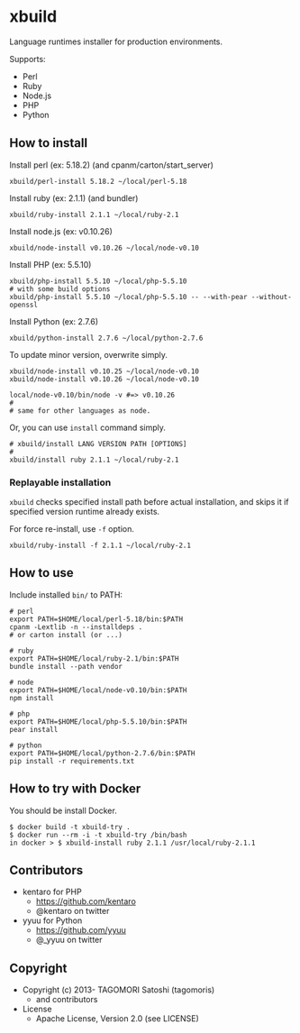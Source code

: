 # xbuild

Language runtimes installer for production environments.

Supports:
* Perl
* Ruby
* Node.js
* PHP
* Python

## How to install

Install perl (ex: 5.18.2) (and cpanm/carton/start_server)

    xbuild/perl-install 5.18.2 ~/local/perl-5.18

Install ruby (ex: 2.1.1) (and bundler)

    xbuild/ruby-install 2.1.1 ~/local/ruby-2.1

Install node.js (ex: v0.10.26)

    xbuild/node-install v0.10.26 ~/local/node-v0.10

Install PHP (ex: 5.5.10)

    xbuild/php-install 5.5.10 ~/local/php-5.5.10
    # with some build options
    xbuild/php-install 5.5.10 ~/local/php-5.5.10 -- --with-pear --without-openssl

Install Python (ex: 2.7.6)

    xbuild/python-install 2.7.6 ~/local/python-2.7.6

To update minor version, overwrite simply.

    xbuild/node-install v0.10.25 ~/local/node-v0.10
    xbuild/node-install v0.10.26 ~/local/node-v0.10
    
    local/node-v0.10/bin/node -v #=> v0.10.26
    #
    # same for other languages as node.

Or, you can use `install` command simply.

    # xbuild/install LANG VERSION PATH [OPTIONS]
    #
    xbuild/install ruby 2.1.1 ~/local/ruby-2.1

### Replayable installation

`xbuild` checks specified install path before actual installation, and skips it if specified version runtime already exists.

For force re-install, use `-f` option.

    xbuild/ruby-install -f 2.1.1 ~/local/ruby-2.1

## How to use

Include installed `bin/` to PATH:

    # perl
    export PATH=$HOME/local/perl-5.18/bin:$PATH
    cpanm -Lextlib -n --installdeps .
    # or carton install (or ...)
    
    # ruby
    export PATH=$HOME/local/ruby-2.1/bin:$PATH
    bundle install --path vendor
    
    # node
    export PATH=$HOME/local/node-v0.10/bin:$PATH
    npm install
    
    # php
    export PATH=$HOME/local/php-5.5.10/bin:$PATH
    pear install
    
    # python
    export PATH=$HOME/local/python-2.7.6/bin:$PATH
    pip install -r requirements.txt

## How to try with Docker

You should be install Docker.

    $ docker build -t xbuild-try .
    $ docker run --rm -i -t xbuild-try /bin/bash
    in docker > $ xbuild-install ruby 2.1.1 /usr/local/ruby-2.1.1

## Contributors

* kentaro for PHP
  * https://github.com/kentaro
  * @kentaro on twitter
* yyuu for Python
  * https://github.com/yyuu 
  * @_yyuu on twitter

## Copyright

* Copyright (c) 2013- TAGOMORI Satoshi (tagomoris)
  * and contributors
* License
  * Apache License, Version 2.0 (see LICENSE)
